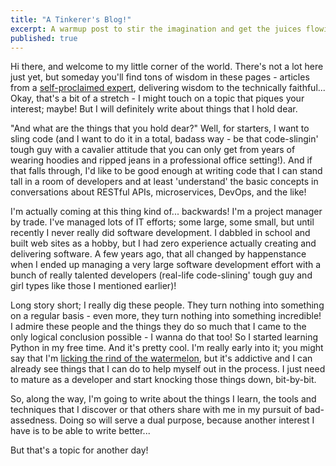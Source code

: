 ```yaml
---
title: "A Tinkerer's Blog!"
excerpt: A warmup post to stir the imagination and get the juices flowing while I get ramped up on the whole 'blogging' bit...
published: true
---
```


Hi there, and welcome to my little corner of the world. There's not a lot here just yet, but someday you'll find tons of wisdom in these pages - articles from a [self-proclaimed expert](https://www.washingtonpost.com/news/speaking-of-science/wp/2015/07/20/self-proclaimed-experts-more-likely-to-fall-for-made-up-facts-study-finds), delivering wisdom to the technically faithful... Okay, that's  a bit of a stretch - I might touch on a topic that piques your interest; maybe! But I will definitely write about things that I hold dear. 

"And what are the things that you hold dear?" Well, for starters, I want to sling code (and I want to do it in a total, badass way - be that code-slingin' tough guy with a cavalier attitude that you can only get from years of wearing hoodies and ripped jeans in a professional office setting!). And if that falls through, I'd like to be good enough at writing code that I can stand tall in a room of developers and at least 'understand' the basic concepts in conversations about RESTful APIs, microservices, DevOps, and the like! 

I'm actually coming at this thing kind of... backwards! I'm a project manager by trade. I've managed lots of IT efforts; some large, some small, but until recently I never really did software development. I dabbled in school and built web sites as a hobby, but I had zero experience actually creating and delivering software. A few years ago, that all changed by happenstance when I ended up managing a very large software development effort with a bunch of really talented developers (real-life code-slining' tough guy and girl types like those I mentioned earlier)! 

Long story short; I really dig these people. They turn nothing into something on a regular basis - even more, they turn nothing into something incredible! I admire these people and the things they do so much that I came to the only logical conclusion possible - I wanna do that too! So I started learning Python in my free time. And it's pretty cool. I'm really early into it; you might say that I'm [licking the rind of the watermelon](https://books.google.com/books?id=XS9IAwAAQBAJ&pg=PA156&lpg=PA156&dq=licking+the+rind+of+the+watermelon&source=bl&ots=zjzQoiVane&sig=qsWWjMCARi7AX0PhvIUTpYgoGbU&hl=en&sa=X&ved=0ahUKEwiwtdGa8JjUAhVEPCYKHaG3C30Q6AEIOjAF#v=onepage&q=licking%20the%20rind%20of%20the%20watermelon&f=false), but it's addictive and I can already see things that I can do to help myself out in the process. I just need to mature as a developer and start knocking those things down, bit-by-bit. 

So, along the way, I'm going to write about the things I learn, the tools and techniques that I discover or that others share with me in my pursuit of bad-assedness. Doing so will serve a dual purpose, because another interest I have is to be able to write better... 

But that's a topic for another day! 

